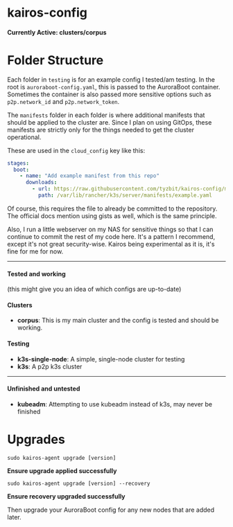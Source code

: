 # kairos-config

#### Currently Active: clusters/corpus

# Folder Structure

Each folder in `testing` is for an example config I tested/am testing.
In the root is `auroraboot-config.yaml`, this is passed to the AuroraBoot
container. Sometimes the container is also passed more sensitive options such
as `p2p.network_id` and `p2p.network_token`.

The `manifests` folder in each folder is where additional manifests that should
be applied to the cluster are. Since I plan on using GitOps, these manifests
are strictly only for the things needed to get the cluster operational.

These are used in the `cloud_config` key like this:

```yaml
stages:
  boot:
    - name: "Add example manifest from this repo"
      downloads:
        - url: https://raw.githubusercontent.com/tyzbit/kairos-config/main/k3s-single-node/manifests/example.yaml
          path: /var/lib/rancher/k3s/server/manifests/example.yaml
```

Of course, this requires the file to already be committed to the repository.
The official docs mention using gists as well, which is the same principle.

Also, I run a little webserver on my NAS for sensitive things so that I can
continue to commit the rest of my code here. It's a pattern I recommend, except
it's not great security-wise. Kairos being experimental as it is, it's fine
for me for now.

---

#### Tested and working

(this might give you an idea of which configs are up-to-date)

#### Clusters

- **corpus**: This is my main cluster and the config is tested and should be working.

#### Testing

- **k3s-single-node**: A simple, single-node cluster for testing
- **k3s**: A p2p k3s cluster

---

#### Unfinished and untested

- **kubeadm**: Attempting to use kubeadm instead of k3s, may never be finished

# Upgrades

`sudo kairos-agent upgrade [version]`

**Ensure upgrade applied successfully**

`sudo kairos-agent upgrade [version] --recovery`

**Ensure recovery upgraded successfully**

Then upgrade your AuroraBoot config for any new nodes that are added later.
